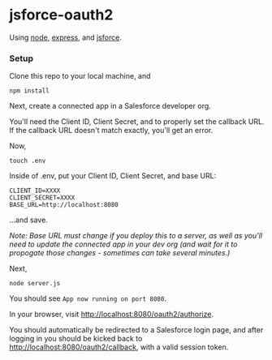 # jsforce-oauth2

Using [node](), [express](), and [jsforce]().

### Setup

Clone this repo to your local machine, and

```
npm install
```

Next, create a connected app in a Salesforce developer org.

You'll need the Client ID, Client Secret, and to properly set the callback URL. If the callback URL doesn't match exactly, you'll get an error.

Now,

```
touch .env
```

Inside of .env, put your Client ID, Client Secret, and base URL:

```
CLIENT_ID=XXXX
CLIENT_SECRET=XXXX
BASE_URL=http://localhost:8080
```

...and save.

_Note: Base URL must change if you deploy this to a server, as well as you'll need to update the connected app in your dev org (and wait for it to propogate those changes - sometimes can take several minutes.)_

Next,

```
node server.js
```

You should see `App now running on port 8080`.

In your browser, visit [http://localhost:8080/oauth2/authorize](http://localhost:8080/oauth2/authorize).

You should automatically be redirected to a Salesforce login page, and after logging in you should be kicked back to
[http://localhost:8080/oauth2/callback](http://localhost:8080/oauth2/callback), with a valid session token.
